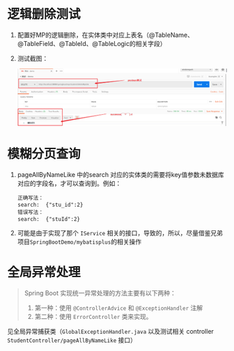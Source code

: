 # 逻辑删除测试
1. 配置好MP的逻辑删除，在实体类中对应上表名（@TableName、@TableField、@TableId、@TableLogic的相关字段）
2. 测试截图：

    ![测试图](mpdemo/src/main/resources/images/postman-test-deleteMapping.jpg)

# 模糊分页查询
1. pageAllByNameLike 中的search 对应的实体类的需要将key值参数未数据库对应的字段名，才可以查询到。例如：
    ```text
    正确写法：
    search:  {"stu_id":2}
    错误写法：
    search:  {"stuId":2}
    ```
2. 可能是由于实现了那个 `IService` 相关的接口，导致的，所以，尽量借鉴兄弟项目`SpringBootDemo/mybatisplus`的相关操作

# 全局异常处理
> Spring Boot 实现统一异常处理的方法主要有以下两种：
> 1. 第一种：使用 `@ControllerAdvice` 和 `@ExceptionHandler` 注解
> 2. 第二种：使用 `ErrorController` 类来实现。

见全局异常捕获类（`GlobalExceptionHandler.java` 以及测试相关 controller `StudentController/pageAllByNameLike` 接口）
